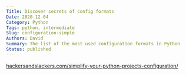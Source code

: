 ```yaml
---
Title: Discover secrets of config formats
Date: 2020-12-04
Category: Python
Tags: python, intermediate
Slug: configuration-simple
Authors: David
Summary: The list of the most used configuration formats in Python
Status: published
---
```




[hackersandslackers.com/simplify-your-python-projects-configuration/](https://hackersandslackers.com/simplify-your-python-projects-configuration/)
